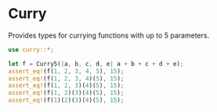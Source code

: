 
# Curry

Provides types for currying functions with up to 5 parameters.

```rust
use curry::*;

let f = Curry5(|a, b, c, d, e| a + b + c + d + e);
assert_eq!(f(1, 2, 3, 4, 5), 15);
assert_eq!(f(1, 2, 3, 4)(5), 15);
assert_eq!(f(1, 2, 3)(4)(5), 15);
assert_eq!(f(1, 2)(3)(4)(5), 15);
assert_eq!(f(1)(2)(3)(4)(5), 15);
```
